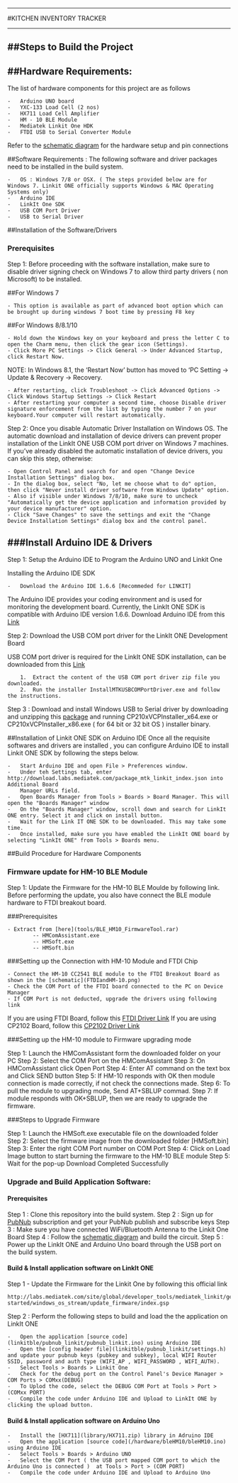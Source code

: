 ***************************
#KITCHEN INVENTORY TRACKER 
***************************

##Steps to Build the Project 
---------------------------

##Hardware Requirements:
-----------------------
The list of hardware components for this project are as follows

	-	Arduino UNO board
	-	YXC-133 Load Cell (2 nos)
	-	HX711 Load Cell Amplifier 
	-	HM - 10 BLE Module
	-	Mediatek Linkit One HDK
	-	FTDI USB to Serial Converter Module

Refer to the [schematic diagram](Schematic.png) for the hardware setup and pin connections

##Software Requirements :
The following software and driver packages need to be installed in the build system. 

	- 	OS : Windows 7/8 or OSX. ( The steps provided below are for Windows 7. Linkit ONE officially supports Windows & MAC Operating Systems only)
	- 	Arduino IDE
	- 	LinkIt One SDK
	- 	USB COM Port Driver
	- 	USB to Serial Driver  


##Installation of the Software/Drivers

### Prerequisites
Step 1: Before proceeding with the software installation, make sure to disable driver signing check on Windows 7 to allow third party drivers ( non Microsoft) to be installed. 

##For Windows 7 
	
	- This option is available as part of advanced boot option which can be brought up during windows 7 boot time by pressing F8 key
	
##For Windows 8/8.1/10

	- Hold down the Windows key on your keyboard and press the letter C to open the Charm menu, then click the gear icon (Settings).
	- Click More PC Settings -> Click General -> Under Advanced Startup, click Restart Now.

NOTE: In Windows 8.1, the ‘Restart Now’ button has moved to ‘PC Setting -> Update & Recovery -> Recovery.

	- After restarting, click Troubleshoot -> Click Advanced Options -> Click Windows Startup Settings -> Click Restart
	- After restarting your computer a second time, choose Disable driver signature enforcement from the list by typing the number 7 on your keyboard.Your computer will restart automatically.
	
Step 2: Once you disable Automatic Driver Installation on Windows OS. The automatic download and installation of device drivers can prevent proper installation of the LinkIt ONE USB COM port driver on Windows 7 machines. If you’ve already disabled the automatic installation of device drivers, you can skip this step, otherwise:

	- Open Control Panel and search for and open "Change Device Installation Settings" dialog box.
	- In the dialog box, select "No, let me choose what to do" option, then click "Never install driver software from Windows Update" option. 
	- Also if visible under Windows 7/8/10, make sure to uncheck "Automatically get the device application and information provided by your device manufacturer" option.
	- Click "Save Changes" to save the settings and exit the "Change Device Installation Settings" dialog box and the control panel.
	 

###Install Arduino IDE & Drivers
----------------------------------------------------
Step 1: Setup the Arduino IDE to Program the Arduino UNO and Linkit One

Installing the Arduino IDE SDK

	- 	Download the Arduino IDE 1.6.6 [Recommeded for LINKIT]
		
The Arduino IDE provides your coding environment and is used for monitoring the development board. Currently, the LinkIt ONE SDK is compatible with Arduino IDE version 1.6.6. Download Arduino IDE from this [Link](https://www.arduino.cc/en/Main/OldSoftwareReleases#previous)


Step 2: Download the USB COM port driver for the LinkIt ONE Development Board

USB COM port driver is required for the LinkIt ONE SDK installation, can be downloaded from this [Link](download.labs.mediatek.com/mediatek_linkit_windows-com-port-driver.zip)

		1.	Extract the content of the USB COM port driver zip file you downloaded.
		2.	Run the installer InstallMTKUSBCOMPortDriver.exe and follow the instructions.

Step 3 : Download and install Windows USB to Serial driver by downloading and unzipping this [package](tools/CP210x_Windows_Drivers.zip) and running CP210xVCPInstaller_x64.exe or CP210xVCPInstaller_x86.exe ( for 64 bit or 32 bit OS ) installer binary.


##Installation of Linkit ONE SDK on Arduino IDE
Once all the requisite softwares and drivers are installed , you can configure Arduino IDE to install Linkit ONE SDK by following the steps below.

    -	Start Arduino IDE and open File > Preferences window.
    -	Under teh Settings tab, enter http://download.labs.mediatek.com/package_mtk_linkit_index.json into Additional Board 
    	Manager URLs field. 
    -	Open Boards Manager from Tools > Boards > Board Manager. This will open the "Boards Manager" window
    -	On the "Boards Manager" window, scroll down and search for LinkIt ONE entry. Select it and click on install button.
    -	Wait for the Link IT ONE SDK to be downloaded. This may take some time.
    -	Once installed, make sure you have emabled the LinkIt ONE board by selecting "LinkIt ONE" from Tools > Boards menu.


##Build Procedure for Hardware Components

### Firmware update for HM-10 BLE Module

Step 1: Update the Firmware for the HM-10 BLE Moulde by following link. Before performing the update, you also have connect the BLE module hardware to FTDI breakout board.   

###Prerequisites 

	- Extract from [here](tools/BLE_HM10_FirmwareTool.rar)
        	-- HMComAssistant.exe
	   		-- HMSoft.exe
	 		-- HMSoft.bin

###Setting up the Connection with HM-10 Module and FTDI Chip

	- Connect the HM-10 CC2541 BLE module to the FTDI Breakout Board as shown in the [schematic](FTDIandHM-10.png)
	- Check the COM Port of the FTDI board connected to the PC on Device Manager
	- If COM Port is not deducted, upgrade the drivers using following link
	    
If you are using FTDI Board, follow this [FTDI Driver Link](http://www.ftdichip.com/Drivers/D2XX.htm)
If you are using CP2102 Board, follow this [CP2102 Driver Link](https://www.silabs.com/products/mcu/Pages/USBtoUARTBridgeVCPDrivers.aspx)

###Setting up the HM-10 module to Firmware upgrading mode

Step 1: Launch the HMComAssistant form the downloaded folder on your PC
Step 2: Select the COM Port on the HMComAssistant
Step 3: On HMComAssistant click Open Port
Step 4: Enter AT command on the text box and Click SEND button
Step 5: If HM-10 responds with OK then module connection is made correctly, if not check the connections made.
Step 6: To pull the module to upgrading mode, Send AT+SBLUP commad.
Step 7: If module responds with OK+SBLUP, then we are ready to upgrade the firmware.

###Steps to Upgrade Firmware

Step 1: Launch the HMSoft.exe executable file on the downloaded folder
Step 2: Select the firmware image from the downloaded folder [HMSoft.bin]
Step 3: Enter the right COM Port number on COM Port
Step 4: Click on Load Image button to start burning the firmware to the HM-10 BLE module
Step 5: Wait for the pop-up Download Completed Successfully

### Upgrade and Build Application Software:

#### Prerequisites
Step 1 : Clone this repository into the build system.
Step 2 : Sign up for [PubNub](www.pubnub.com) subscription and get your PubNub publish and subscribe keys
Step 3 : Make sure you have connected WiFi/Bluetooth Antenna to the Linkit One Board
Step 4 : Follow the [schematic diagram](Schematic.png) and build the circuit.
Step 5 : Power up the LinkIt ONE and Arduino Uno board through the USB port on the build system. 

#### Build & Install application software on LinkIt ONE
Step 1 - Update the Firmware for the Linkit One by following this official link

	http://labs.mediatek.com/site/global/developer_tools/mediatek_linkit/get-started/windows_os_stream/update_firmware/index.gsp

Step 2 : Perform the following steps to build and load the the application on LinkIt ONE 

	-	Open the application [source code](linkitble/pubnub_linkit/pubnub_linkit.ino) using Arduino IDE
	-	Open the [config header file](linkitble/pubnub_linkit/settings.h) and update your pubnub keys (pubkey and subkey), local WIFI Router SSID, password and auth type (WIFI_AP , WIFI_PASSWORD , WIFI_AUTH).
	-	Select Tools > Boards > Linkit One
	-	Check for the debug port on the Control Panel's Device Manager > COM Ports > COMxx(DEBUG)
	-	To Uplod the code, select the DEBUG COM Port at Tools > Port > (COMxx PORT)
	- 	Compile the code under Arduino IDE and Upload to LinkIt ONE by clicking the upload button.
	

#### Build & Install application software on Arduino Uno

	-	Install the [HX711](library/HX711.zip) library in Adruino IDE
	-	Open the application [source code](/hardware/bleHM10/bleHM10.ino) using Arduino IDE
	-	Select Tools > Boards > Arduino UNO
	-	Select the COM Port ( the USB port mapped COM port to which the Arduino Uno is connected )  at Tools > Port > (COM PORT)
	- 	Compile the code under Arduino IDE and Upload to Arduino Uno
	


